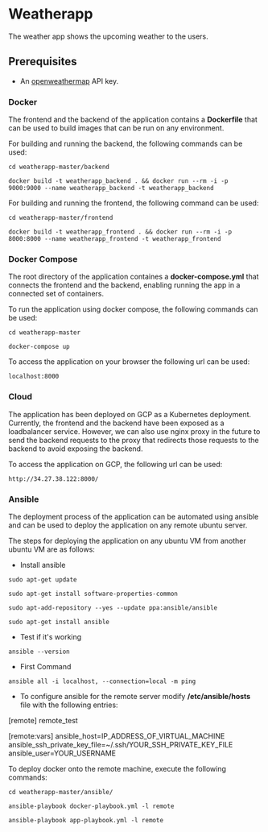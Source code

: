 # Weatherapp

The weather app shows the upcoming weather to the users.

## Prerequisites

* An [openweathermap](http://openweathermap.org/) API key.

### Docker

The frontend and the backend of the application contains a **Dockerfile** that can be used to build images that can be run on any environment.

For building and running the backend, the following commands can be used:

`cd weatherapp-master/backend`

`docker build -t weatherapp_backend . && docker run --rm -i -p 9000:9000 --name weatherapp_backend -t weatherapp_backend`

For building and running the frontend, the following command can be used:

`cd weatherapp-master/frontend`

`docker build -t weatherapp_frontend . && docker run --rm -i -p 8000:8000 --name weatherapp_frontend -t weatherapp_frontend`

### Docker Compose

The root directory of the application containes a **docker-compose.yml** that connects the frontend and the backend, enabling running the app in a connected set of containers.

To run the application using docker compose, the following commands can be used:

`cd weatherapp-master`

`docker-compose up`

To access the application on your browser the following url can be used:

`localhost:8000`


### Cloud

The application has been deployed on GCP as a Kubernetes deployment. Currently, the frontend and the backend have been exposed as a loadbalancer service. However, we can also use nginx proxy in the future to send the backend requests to the proxy that redirects those requests to the backend to avoid exposing the backend.

To access the application on GCP, the following url can be used:

`http://34.27.38.122:8000/`


### Ansible

The deployment process of the application can be automated using ansible and can be used to deploy the application on any remote ubuntu server.

The steps for deploying the application on any ubuntu VM from another ubuntu VM are as follows:

- Install ansible

`sudo apt-get update`

`sudo apt-get install software-properties-common`

`sudo apt-add-repository --yes --update ppa:ansible/ansible`

`sudo apt-get install ansible`

-  Test if it's working

`ansible --version`

- First Command

`ansible all -i localhost, --connection=local -m ping`

- To configure ansible for the remote server modify **/etc/ansible/hosts** file with the following entries:

[remote]
remote_test

[remote:vars]
ansible_host=IP_ADDRESS_OF_VIRTUAL_MACHINE
ansible_ssh_private_key_file=~/.ssh/YOUR_SSH_PRIVATE_KEY_FILE
ansible_user=YOUR_USERNAME

To deploy docker onto the remote machine, execute the following commands:

`cd weatherapp-master/ansible/`

`ansible-playbook docker-playbook.yml -l remote`

`ansible-playbook app-playbook.yml -l remote`